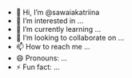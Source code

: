 - 👋 Hi, I’m @sawaiakatriina
- 👀 I’m interested in ...
- 🌱 I’m currently learning ...
- 💞️ I’m looking to collaborate on ...
- 📫 How to reach me ...
- 😄 Pronouns: ...
- ⚡ Fun fact: ...

<!---
sawaiakatriina/sawaiakatriina is a ✨ special ✨ repository because its `README.md` (this file) appears on your GitHub profile.
You can click the Preview link to take a look at your changes.
--->
